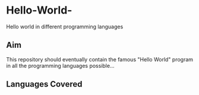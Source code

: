 # Hello-World-
Hello world in different programming languages

## Aim
This repository should eventually contain the famous "Hello World" program in all the programming languages possible...

## Languages Covered

